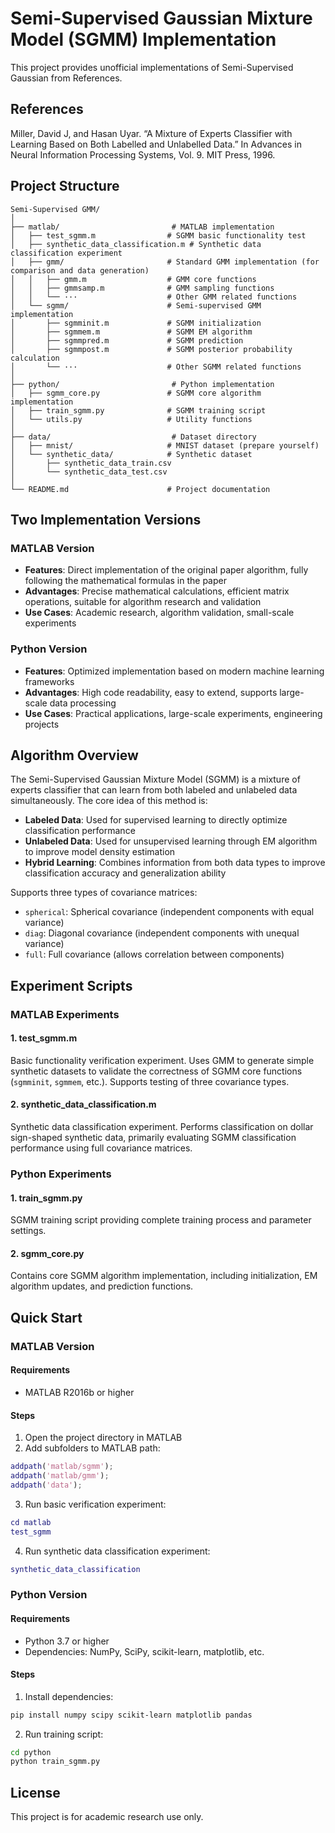 # Semi-Supervised Gaussian Mixture Model (SGMM) Implementation

This project provides unofficial implementations of Semi-Supervised Gaussian from References.

## References

Miller, David J, and Hasan Uyar. “A Mixture of Experts Classifier with Learning Based on Both Labelled and Unlabelled Data.” In Advances in Neural Information Processing Systems, Vol. 9. MIT Press, 1996.

## Project Structure

```plaintext
Semi-Supervised GMM/
│
├── matlab/                         # MATLAB implementation
│   ├── test_sgmm.m                # SGMM basic functionality test
│   ├── synthetic_data_classification.m # Synthetic data classification experiment
│   ├── gmm/                       # Standard GMM implementation (for comparison and data generation)
│   │   ├── gmm.m                  # GMM core functions
│   │   ├── gmmsamp.m              # GMM sampling functions
│   │   └── ···                    # Other GMM related functions
│   └── sgmm/                      # Semi-supervised GMM implementation
│       ├── sgmminit.m             # SGMM initialization
│       ├── sgmmem.m               # SGMM EM algorithm
│       ├── sgmmpred.m             # SGMM prediction
│       ├── sgmmpost.m             # SGMM posterior probability calculation
│       └── ···                    # Other SGMM related functions
│
├── python/                         # Python implementation
│   ├── sgmm_core.py               # SGMM core algorithm implementation
│   ├── train_sgmm.py              # SGMM training script
│   └── utils.py                   # Utility functions
│
├── data/                           # Dataset directory
│   ├── mnist/                     # MNIST dataset (prepare yourself)
│   └── synthetic_data/            # Synthetic dataset
│       ├── synthetic_data_train.csv
│       └── synthetic_data_test.csv
│
└── README.md                      # Project documentation
```

## Two Implementation Versions

### MATLAB Version
- **Features**: Direct implementation of the original paper algorithm, fully following the mathematical formulas in the paper
- **Advantages**: Precise mathematical calculations, efficient matrix operations, suitable for algorithm research and validation
- **Use Cases**: Academic research, algorithm validation, small-scale experiments

### Python Version  
- **Features**: Optimized implementation based on modern machine learning frameworks
- **Advantages**: High code readability, easy to extend, supports large-scale data processing
- **Use Cases**: Practical applications, large-scale experiments, engineering projects

## Algorithm Overview

The Semi-Supervised Gaussian Mixture Model (SGMM) is a mixture of experts classifier that can learn from both labeled and unlabeled data simultaneously. The core idea of this method is:

- **Labeled Data**: Used for supervised learning to directly optimize classification performance
- **Unlabeled Data**: Used for unsupervised learning through EM algorithm to improve model density estimation
- **Hybrid Learning**: Combines information from both data types to improve classification accuracy and generalization ability

Supports three types of covariance matrices:
- `spherical`: Spherical covariance (independent components with equal variance)
- `diag`: Diagonal covariance (independent components with unequal variance)
- `full`: Full covariance (allows correlation between components)

## Experiment Scripts

### MATLAB Experiments

#### 1. test_sgmm.m
Basic functionality verification experiment. Uses GMM to generate simple synthetic datasets to validate the correctness of SGMM core functions (`sgmminit`, `sgmmem`, etc.). Supports testing of three covariance types.

#### 2. synthetic_data_classification.m
Synthetic data classification experiment. Performs classification on dollar sign-shaped synthetic data, primarily evaluating SGMM classification performance using full covariance matrices.

### Python Experiments

#### 1. train_sgmm.py
SGMM training script providing complete training process and parameter settings.

#### 2. sgmm_core.py
Contains core SGMM algorithm implementation, including initialization, EM algorithm updates, and prediction functions.

## Quick Start

### MATLAB Version

#### Requirements
- MATLAB R2016b or higher

#### Steps
1. Open the project directory in MATLAB
2. Add subfolders to MATLAB path:

```matlab
addpath('matlab/sgmm');
addpath('matlab/gmm');
addpath('data');
```

3. Run basic verification experiment:

```matlab
cd matlab
test_sgmm
```

4. Run synthetic data classification experiment:

```matlab
synthetic_data_classification
```

### Python Version

#### Requirements
- Python 3.7 or higher
- Dependencies: NumPy, SciPy, scikit-learn, matplotlib, etc.

#### Steps
1. Install dependencies:

```bash
pip install numpy scipy scikit-learn matplotlib pandas
```

2. Run training script:

```bash
cd python
python train_sgmm.py
```

## License

This project is for academic research use only.